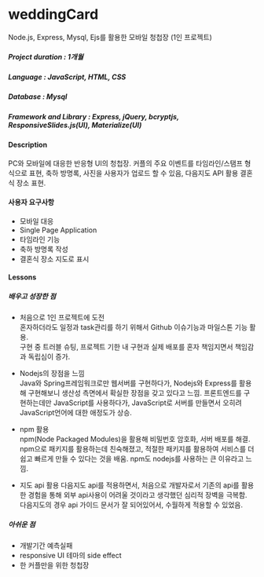 # weddingCard
Node.js, Express, Mysql, Ejs를 활용한 모바일 청첩장 (1인 프로젝트)  
    
##### Project duration : 1개월     
##### Language : JavaScript, HTML, CSS    
##### Database : Mysql    
##### Framework and Library : Express, jQuery, bcryptjs, ResponsiveSlides.js(UI), Materialize(UI)

#### Description
PC와 모바일에 대응한 반응형 UI의 청첩장. 커플의 주요 이벤트를 타임라인/스탬프 형식으로 표현, 축하 방명록, 사진을 사용자가 업로드 할 수 있음, 다음지도 API 활용 결혼식 장소 표현.  

#### 사용자 요구사항
* 모바일 대응
* Single Page Application
* 타임라인 기능 
* 축하 방명록 작성
* 결혼식 장소 지도로 표시 

#### Lessons 
##### 배우고 성장한 점
* 처음으로 1인 프로젝트에 도전     
혼자하더라도 일정과 task관리를 하기 위해서 Github 이슈기능과 마일스톤 기능 활용.   
구현 중 트러블 슈팅, 프로젝트 기한 내 구현과 실제 배포를 혼자 책임지면서 책임감과 독립심이 증가. 
* Nodejs의 장점을 느낌     
Java와 Spring프레임워크로만 웹서버를 구현하다가, Nodejs와 Express를 활용해 구현해보니 생산성 측면에서 확실한 장점을 갖고 있다고 느낌.
프론트엔드를 구현하는데만 JavaScript를 사용하다가, JavaScript로 서버를 만들면서 오히려 JavaScript언어에 대한 애정도가 상승. 
* npm 활용     
npm(Node Packaged Modules)을 활용해 비밀번호 암호화, 서버 배포를 해결. 
npm으로 패키지를 활용하는데 친숙해졌고, 적절한 패키지를 활용하여 서비스를 더 쉽고 빠르게 만들 수 있다는 것을 배움. 
npm도 nodejs를 사용하는 큰 이유라고 느낌. 

* 지도 api 활용
다음지도 api를 적용하면서, 처음으로 개발자로서 기존의 api를 활용한 경험을 통해 외부 api사용이 어려울 것이라고 생각했던  심리적 장벽을 극복함.    
다음지도의 경우 api 가이드 문서가 잘 되어있어서, 수월하게 적용할 수 있었음. 

##### 아쉬운 점
* 개발기간 예측실패 
* responsive UI 테마의 side effect
* 한 커플만을 위한 청첩장 

